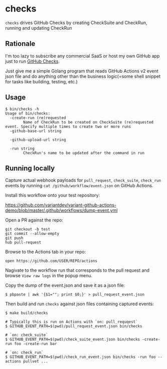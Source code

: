 # checks

`checks` drives GitHub Checks by creating CheckSuite and CheckRun, running and updating CheckRun

## Rationale

I'm too lazy to subscribe any commercial SaaS or host my own GitHub app just to run [GitHub Checks](https://developer.github.com/v3/checks/).

Just give me a simple Golang program that reads GitHub Actions v2 event json file and do anything other than the business logic(=some shell snippet for tasks like building, testing, etc.)

## Usage

```
$ bin/checks -h
Usage of bin/checks:
  -create-run (re)requested
    	Name of CheckRun to be created on CheckSuite (re)requested event. Specify multiple times to create two or more runs
  -github-base-url string

  -github-upload-url string

  -run string
    	CheckRun's name to be updated after the command in run
```

## Running locally

Capture actual webhook payloads for `pull_request`, `check_suite`, `check_run` events by running `cat /github/workflow/event.json` on GitHub Actions.

Install this workflow onto your test repository:

https://github.com/variantdev/variant-github-actions-demo/blob/master/.github/workflows/dump-event.yml

Open a PR against the repo:

```
git checkout -b test
git commit --allow-empty
git push
hub pull-request
```

Browse to the Actions tab in your repo:

```
open https://github.com/USER/REPO/actions
```

Nagivate to the workflow run that corresponds to the pull request and browse `View raw logs` in the popup menu.

Copy the dump of the event.json and save it as a json file:

```
$ pbpaste | awk '{$1=""; print $0;}' > pull_request_event.json
```

Then build and run `checks` against json files containing captured events:

```
$ make build/checks

# Typically this is run on Actions with `on: pull_requqest`
$ GITHUB_EVENT_PATH=$(pwd)/pull_request_event.json bin/checks

# `on: check_suite`
$ GITHUB_EVENT_PATH=$(pwd)/check_suite_event.json bin/checks -create-run foo -create-run bar

# `on: check_run`
$ GITHUB_EVENT_PATH=$(pwd)/check_run_event.json bin/checks -run foo -- actions pullvet ...
```
